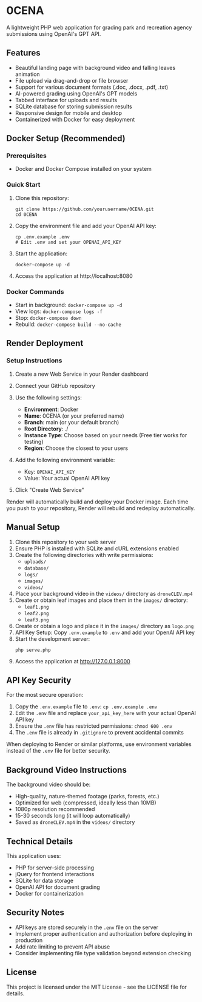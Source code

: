 # 0CENA

A lightweight PHP web application for grading park and recreation agency submissions using OpenAI's GPT API.

## Features

- Beautiful landing page with background video and falling leaves animation
- File upload via drag-and-drop or file browser
- Support for various document formats (.doc, .docx, .pdf, .txt)
- AI-powered grading using OpenAI's GPT models
- Tabbed interface for uploads and results
- SQLite database for storing submission results
- Responsive design for mobile and desktop
- Containerized with Docker for easy deployment

## Docker Setup (Recommended)

### Prerequisites
- Docker and Docker Compose installed on your system

### Quick Start
1. Clone this repository:
   ```
   git clone https://github.com/yourusername/0CENA.git
   cd 0CENA
   ```

2. Copy the environment file and add your OpenAI API key:
   ```
   cp .env.example .env
   # Edit .env and set your OPENAI_API_KEY
   ```

3. Start the application:
   ```
   docker-compose up -d
   ```

4. Access the application at http://localhost:8080

### Docker Commands
- Start in background: `docker-compose up -d`
- View logs: `docker-compose logs -f`
- Stop: `docker-compose down`
- Rebuild: `docker-compose build --no-cache`

## Render Deployment

### Setup Instructions
1. Create a new Web Service in your Render dashboard
2. Connect your GitHub repository
3. Use the following settings:
   - **Environment**: Docker
   - **Name**: 0CENA (or your preferred name)
   - **Branch**: main (or your default branch)
   - **Root Directory**: ./
   - **Instance Type**: Choose based on your needs (Free tier works for testing)
   - **Region**: Choose the closest to your users

4. Add the following environment variable:
   - Key: `OPENAI_API_KEY`
   - Value: Your actual OpenAI API key

5. Click "Create Web Service"

Render will automatically build and deploy your Docker image. Each time you push to your repository, Render will rebuild and redeploy automatically.

## Manual Setup

1. Clone this repository to your web server
2. Ensure PHP is installed with SQLite and cURL extensions enabled
3. Create the following directories with write permissions:
   - `uploads/`
   - `database/`
   - `logs/`
   - `images/`
   - `videos/`
4. Place your background video in the `videos/` directory as `droneCLEV.mp4`
5. Create or obtain leaf images and place them in the `images/` directory:
   - `leaf1.png`
   - `leaf2.png`
   - `leaf3.png`
6. Create or obtain a logo and place it in the `images/` directory as `logo.png`
7. API Key Setup: Copy `.env.example` to `.env` and add your OpenAI API key
8. Start the development server:
   ```
   php serve.php
   ```
9. Access the application at http://127.0.0.1:8000

## API Key Security

For the most secure operation:

1. Copy the `.env.example` file to `.env`: `cp .env.example .env`
2. Edit the `.env` file and replace `your_api_key_here` with your actual OpenAI API key
3. Ensure the `.env` file has restricted permissions: `chmod 600 .env`
4. The `.env` file is already in `.gitignore` to prevent accidental commits

When deploying to Render or similar platforms, use environment variables instead of the `.env` file for better security.

## Background Video Instructions

The background video should be:
- High-quality, nature-themed footage (parks, forests, etc.)
- Optimized for web (compressed, ideally less than 10MB)
- 1080p resolution recommended
- 15-30 seconds long (it will loop automatically)
- Saved as `droneCLEV.mp4` in the `videos/` directory

## Technical Details

This application uses:
- PHP for server-side processing
- jQuery for frontend interactions
- SQLite for data storage
- OpenAI API for document grading
- Docker for containerization

## Security Notes

- API keys are stored securely in the `.env` file on the server
- Implement proper authentication and authorization before deploying in production
- Add rate limiting to prevent API abuse
- Consider implementing file type validation beyond extension checking

## License

This project is licensed under the MIT License - see the LICENSE file for details. 